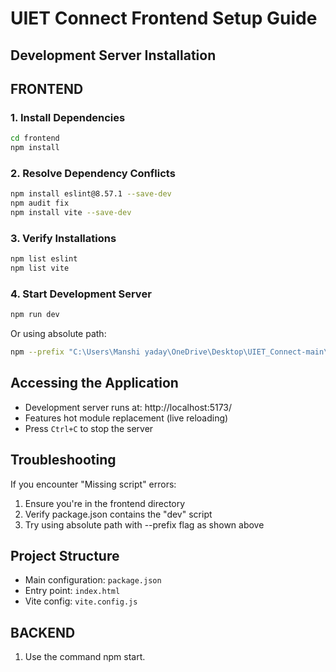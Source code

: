 # UIET Connect Frontend Setup Guide

## Development Server Installation

## FRONTEND

### 1. Install Dependencies
```bash
cd frontend
npm install
```

### 2. Resolve Dependency Conflicts
```bash
npm install eslint@8.57.1 --save-dev
npm audit fix
npm install vite --save-dev
```

### 3. Verify Installations
```bash
npm list eslint
npm list vite
```

### 4. Start Development Server
```bash
npm run dev
```
Or using absolute path:
```bash 
npm --prefix "C:\Users\Manshi yaday\OneDrive\Desktop\UIET_Connect-main\frontend" run dev
```

## Accessing the Application
- Development server runs at: http://localhost:5173/
- Features hot module replacement (live reloading)
- Press `Ctrl+C` to stop the server

## Troubleshooting
If you encounter "Missing script" errors:
1. Ensure you're in the frontend directory
2. Verify package.json contains the "dev" script
3. Try using absolute path with --prefix flag as shown above

## Project Structure
- Main configuration: `package.json`
- Entry point: `index.html`
- Vite config: `vite.config.js`

## BACKEND
 
1. Use the command npm start.